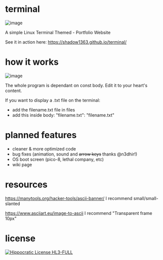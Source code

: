 # terminal
![image](https://github.com/Shadow1363/terminal/assets/112425274/788f89f0-6fe8-4060-b0d5-216a8a27a077)

A simple Linux Terminal Themed - Portfolio Website

See it in action here: https://shadow1363.github.io/terminal/

# how it works
![image](https://github.com/Shadow1363/terminal/assets/112425274/fecb170d-d62f-44cb-8593-14937aada79c)

The whole program is dependant on const body. Edit it to your heart's content.

If you want to display a .txt file on the terminal: 
- add the filename.txt file in files
- add this inside body: "filename.txt": "filename.txt"

# planned features
- cleaner & more optimized code
- bug fixes (animation, sound and ~~arrow keys~~ thanks @n3dhir!)
- OS boot screen (pico-8, lethal company, etc)
- wiki page

# resources
https://manytools.org/hacker-tools/ascii-banner/
I recommend small/small-slanted

https://www.asciiart.eu/image-to-ascii
I recommend "Transparent frame 10px"
# license
[![Hippocratic License HL3-FULL](https://img.shields.io/static/v1?label=Hippocratic%20License&message=HL3-FULL&labelColor=5e2751&color=bc8c3d)](https://firstdonoharm.dev/version/3/0/full.html)
